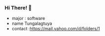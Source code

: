 ### Hi There! 👋
+ major : software
+ name Tungalagtuya
+ contact :https://mail.yahoo.com/d/folders/1
